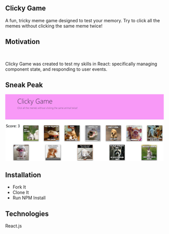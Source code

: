 ## Clicky Game
<p>A fun, tricky meme game designed to test your memory. Try to click all the memes without clicking the same meme twice!</p>

<h2>Motivation</h2><br>
<p>Clicky Game was created to test my skills in React: specifically managing component state, and responding to user events.</p>
  
<h2>Sneak Peak</h2>

![screenshot](https://github.com/jlynnraz/Clicky-Game/blob/master/Images/screenshot.jpg?raw=true)

## Installation
* Fork It
* Clone It
* Run NPM Install

<h2>Technologies</h2>
React.js
